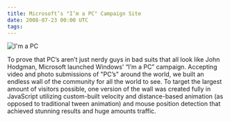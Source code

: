 ```yaml
---
title: Microsoft’s "I’m a PC" Campaign Site
date: 2008-07-23 00:00 UTC
tags:
---
```


![I'm a PC](portfolio/imapc.jpg)

To prove that PC’s aren’t just nerdy guys in bad suits that all look like John Hodgman, Microsoft launched Windows’ “I’m a PC” campaign. Accepting video and photo submissions of "PC’s" around the world, we built an endless wall of the community for all the world to see. To target the largest amount of visitors possible, one version of the wall was created fully in JavaScript utilizing custom-built velocity and distance-based animation (as opposed to traditional tween animation) and mouse position detection that achieved stunning results and huge amounts traffic.
